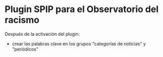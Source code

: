 # Plugin SPIP para el Observatorio del racismo

Después de la activación del plugin:

* crear las palabras clave en los grupos "categorías de noticias" y "periódicos"
